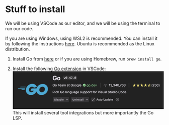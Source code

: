 # Stuff to install

We will be using VSCode as our editor, and we will be using the terminal to run our code.

If you are using Windows, using WSL2 is recommended. You can install it by following the instructions [here](https://docs.microsoft.com/en-us/windows/wsl/install). Ubuntu is recommended as the Linux distribution.

1. Install Go from [here](https://golang.org/dl/) or if you are using Homebrew, run `brew install go`.

2. Install the following [Go extension](https://marketplace.visualstudio.com/items?itemName=golang.go) in VSCode:
![Extensions](../../images/lessons/golang-introduction/vscode-go-extension.png)
This will install several tool integrations but more importantly the Go LSP.
